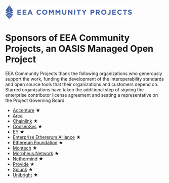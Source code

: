 <img src="artwork/eea-oneline.png" width="400">

# Sponsors of EEA Community Projects, an OASIS Managed Open Project

EEA Community Projects thank the following organizations who generously support the work, funding the development of the interoperability standards and open source tools that their organizations and customers depend on. Starred organizations have taken the additional step of signing the enterprise contributor license agreement and seating a representative on the Project Governing Board. 

- [Accenture](https://www.accenture.com/us-en) &bigstar; 
- [Arca](https://www.ar.ca/)
- [Chainlink](https://chain.link/) &bigstar; 
- [ConsenSys](https://consensys.net/) &bigstar; 
- [EY](https://www.ey.com/) &bigstar; 
- [Enterprise Ethererum Alliance](https://entethalliance.org/) &bigstar; 
- [Ethereum Foundation](https://ethereum.org/foundation/) &bigstar; 
- [Montech](https://montech.io/) &bigstar;
- [Morpheus.Network](https://morpheus.network/) &bigstar; 
- [Nethermind](https://nethermind.io/) &bigstar; 
- [Provide](https://provide.services/) &bigstar; 
- [Splunk](https://www.splunk.com/) &bigstar;
- [Unibright](https://unibright.io/) &bigstar; 
